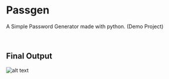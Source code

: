 # Passgen
A Simple Password Generator made with python. (Demo Project)


<br>

## Final Output
![alt text](https://github.com/shikto7/passgen/blob/main/passgen_sc.png "passgen_sc")

